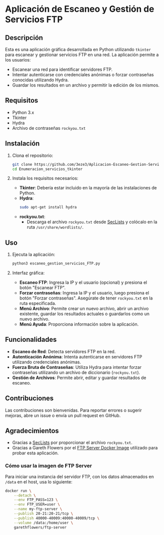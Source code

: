 # Aplicación de Escaneo y Gestión de Servicios FTP

## Descripción

Esta es una aplicación gráfica desarrollada en Python utilizando `tkinter` para escanear y gestionar servicios FTP en una red. La aplicación permite a los usuarios:

-   Escanear una red para identificar servidores FTP.
-   Intentar autenticarse con credenciales anónimas o forzar contraseñas conocidas utilizando Hydra.
-   Guardar los resultados en un archivo y permitir la edición de los mismos.

## Requisitos

-   Python 3.x
-   Tkinter
-   Hydra
-   Archivo de contraseñas `rockyou.txt`

## Instalación

1. Clona el repositorio:

    ```bash
    git clone https://github.com/3eze3/Aplicacion-Escaneo-Gestion-Servicios-FTP
    cd Enumeracion_servicios_tkinter
    ```

2. Instala los requisitos necesarios:
    - **Tkinter**: Debería estar incluido en la mayoría de las instalaciones de Python.
    - **Hydra**:
        ```bash
        sudo apt-get install hydra
        ```
    - **rockyou.txt**:
        - Descarga el archivo `rockyou.txt` desde [SecLists](https://github.com/danielmiessler/SecLists) y colócalo en la ruta `/usr/share/wordlists/`.

## Uso

1. Ejecuta la aplicación:

    ```bash
    python3 escaneo_gestion_servicios_FTP.py
    ```

2. Interfaz gráfica:
    - **Escaneo FTP**: Ingresa la IP y el usuario (opcional) y presiona el botón "Escanear FTP".
    - **Forzar contraseñas**: Ingresa la IP y el usuario, luego presiona el botón "Forzar contraseñas". Asegúrate de tener `rockyou.txt` en la ruta especificada.
    - **Menú Archivo**: Permite crear un nuevo archivo, abrir un archivo existente, guardar los resultados actuales o guardarlos como un nuevo archivo.
    - **Menú Ayuda**: Proporciona información sobre la aplicación.

## Funcionalidades

-   **Escaneo de Red**: Detecta servidores FTP en la red.
-   **Autenticación Anónima**: Intenta autenticarse en servidores FTP utilizando credenciales anónimas.
-   **Fuerza Bruta de Contraseñas**: Utiliza Hydra para intentar forzar contraseñas utilizando un archivo de diccionario (`rockyou.txt`).
-   **Gestión de Archivos**: Permite abrir, editar y guardar resultados de escaneo.

## Contribuciones

Las contribuciones son bienvenidas. Para reportar errores o sugerir mejoras, abre un issue o envía un pull request en GitHub.

## Agradecimientos

-   Gracias a [SecLists](https://github.com/danielmiessler/SecLists) por proporcionar el archivo `rockyou.txt`.
-   Gracias a Gareth Flowers por el [FTP Server Docker Image](https://github.com/garethflowers/docker-ftp-server) utilizado para probar esta aplicación.

### Cómo usar la imagen de FTP Server

Para iniciar una instancia del servidor FTP, con los datos almacenados en `/data` en el host, usa lo siguiente:

```bash
docker run \
    --detach \
    --env FTP_PASS=123 \
    --env FTP_USER=user \
    --name my-ftp-server \
    --publish 20-21:20-21/tcp \
    --publish 40000-40009:40000-40009/tcp \
    --volume /data:/home/user \
    garethflowers/ftp-server
```
